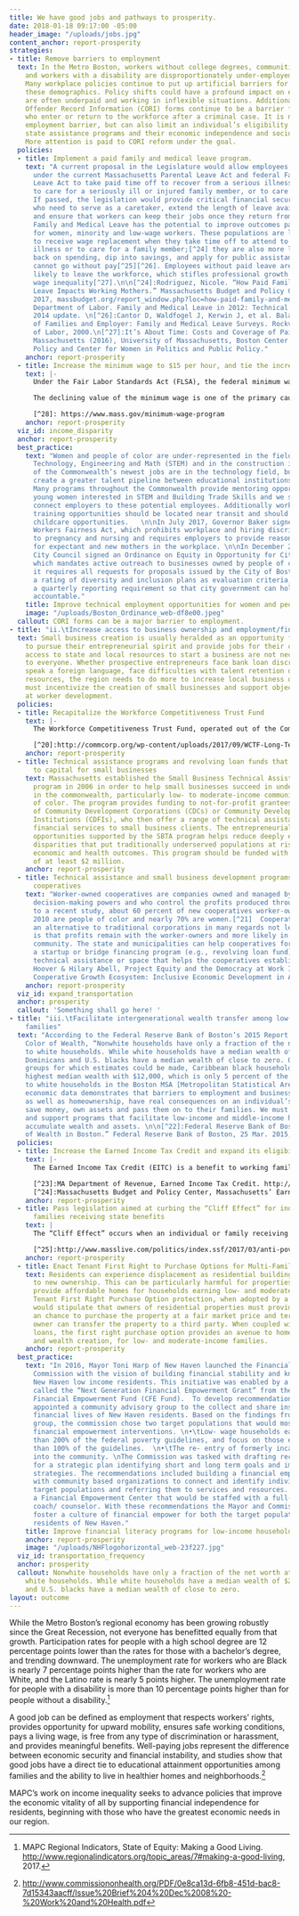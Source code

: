 ```yaml
---
title: We have good jobs and pathways to prosperity.
date: 2018-01-18 09:17:00 -05:00
header_image: "/uploads/jobs.jpg"
content_anchor: report-prosperity
strategies:
- title: Remove barriers to employment
  text: In the Metro Boston, workers without college degrees, communities of color,
    and workers with a disability are disproportionately under-employed and unemployed.
    Many workplace policies continue to put up artificial barriers for employees in
    these demographics. Policy shifts could have a profound impact on employees who
    are often underpaid and working in inflexible situations. Additionally, Criminal
    Offender Record Information (CORI) forms continue to be a barrier for individuals
    who enter or return to the workforce after a criminal case. It is not only an
    employment barrier, but can also limit an individual’s eligibility for certain
    state assistance programs and their economic independence and socio-economic mobility.
    More attention is paid to CORI reform under the goal.
  policies:
  - title: Implement a paid family and medical leave program.
    text: "A current proposal in the Legislature would allow employees who are eligible
      under the current Massachusetts Parental Leave Act and federal Family and Medical
      Leave Act to take paid time off to recover from a serious illness or injury,
      to care for a seriously ill or injured family member, or to care for a new child.
      If passed, the legislation would provide critical financial security for employees
      who need to serve as a caretaker, extend the length of leave available to employees,
      and ensure that workers can keep their jobs once they return from leave. \n\nPaid
      Family and Medical Leave has the potential to improve outcomes particularly
      for women, minority and low-wage workers. These populations are less likely
      to receive wage replacement when they take time off to attend to a personal
      illness or to care for a family member;[^24] they are also more likely to cut
      back on spending, dip into savings, and apply for public assistance since they
      cannot go without pay[^25][^26]. Employees without paid leave are also more
      likely to leave the workforce, which stifles professional growth and exacerbates
      wage inequality[^27].\n\n[^24]:Rodriguez, Nicole. “How Paid Family and Medical
      Leave Impacts Working Mothers.” Massachusetts Budget and Policy Center, 13 Sept.
      2017, massbudget.org/report_window.php?loc=how-paid-family-and-medical-leave-impacts-working-mothers.html\n[^25]:U.S.
      Department of Labor. Family and Medical Leave in 2012: Technical Report https://www.dol.gov/asp/evaluation/fmla/FMLA-2012-Technical-Report.pdf,
      2014 update. \n[^26]:Cantor D, Waldfogel J, Kerwin J, et al. Balancing the Needs
      of Families and Employer: Family and Medical Leave Surveys. Rockville, MD: Department
      of Labor, 2000.\n[^27]:It’s About Time: Costs and Coverage of Paid Leave in
      Massachusetts (2016), University of Massachusetts, Boston Center for Social
      Policy and Center for Women in Politics and Public Policy."
    anchor: report-prosperity
  - title: Increase the minimum wage to $15 per hour, and tie the increase to inflation.
    text: |-
      Under the Fair Labor Standards Act (FLSA), the federal minimum wage for covered non-exempt employees is $7.25 per hour effective July 24, 2009. Many states also have minimum wage laws. Where an employee is subject to both the state and federal minimum wage laws, the employee is entitled to the higher minimum wage rate. The minimum wage in Massachusetts is set at $11.00 per hour.[^28]

      The declining value of the minimum wage is one of the primary causes of wage inequality between low- and middle-income workers. The minimum wage should be increased to $15 an hour over a reasonable period of time, and it should be tied to the consumer price index thereafter to ensure that wages remain stable. In addition, the state should require companies to pay tipped worker $15 an hour and create exceptions to the minimum wage law to allow for an adjusted wage for employees between the ages of 16 and 18.

      [^28]: https://www.mass.gov/minimum-wage-program
    anchor: report-prosperity
  viz_id: income_disparity
  anchor: report-prosperity
  best_practice:
    text: "Women and people of color are under-represented in the fields of Science,
      Technology, Engineering and Math (STEM) and in the construction industry. Many
      of the Commonwealth’s newest jobs are in the technology field, but we need to
      create a greater talent pipeline between educational institutions and the workforce.
      Many programs throughout the Commonwealth provide mentoring opportunities for
      young women interested in STEM and Building Trade Skills and we should better
      connect employers to these potential employees. Additionally workforce development
      training opportunities should be located near transit and should have flexible
      childcare opportunities.   \n\nIn July 2017, Governor Baker signed the Pregnant
      Workers Fairness Act, which prohibits workplace and hiring discrimination related
      to pregnancy and nursing and requires employers to provide reasonable accommodations
      for expectant and new mothers in the workplace. \n\nIn December 2017, Boston
      City Council signed an Ordinance on Equity in Opportunity for City Contracting,
      which mandates active outreach to businesses owned by people of color and women,
      it requires all requests for proposals issued by the City of Boston include
      a rating of diversity and inclusion plans as evaluation criteria, and it creates
      a quarterly reporting requirement so that city government can hold themselves
      accountable."
    title: Improve technical employment opportunities for women and people of color
    image: "/uploads/Boston_Ordinance_web-df8e00.jpeg"
  callout: CORI forms can be a major barrier to employment.
- title: "ii.\tIncrease access to business ownership and employment/financial independence"
  text: Small business creation is usually heralded as an opportunity for Americans
    to pursue their entrepreneurial spirit and provide jobs for their community. Unfortunately
    access to state and local resources to start a business are not necessarily available
    to everyone. Whether prospective entrepreneurs face bank loan discrimination,
    speak a foreign language, face difficulties with talent retention or lack financial
    resources, the region needs to do more to increase local business ownership. We
    must incentivize the creation of small businesses and support objectives aimed
    at worker development.
  policies:
  - title: Recapitalize the Workforce Competitiveness Trust Fund
    text: |-
      The Workforce Competitiveness Trust Fund, operated out of the Commonwealth Corporation, invests in programs that train and place unemployed or underemployed workers. Between 2007 and 2011, the Fund supported 31 partnerships, serving more than 6,700 youth and adults.[^20] The Fund supports individuals who might rely on public benefits, have health problems or disabilities, or who haven’t completed school. The Fund provides support to residents for employment opportunities, but works with Massachusetts businesses to secure employees. The fund used to receive $18 million but its funding has dipped in recent years and was just $1 million on the FY18 budget. The legislature should fully fund this important program and restore its previous funding levels.

      [^20]:http://commcorp.org/wp-content/uploads/2017/09/WCTF-Long-Term-Impact_One-Pager_Final.pdf
    anchor: report-prosperity
  - title: Technical assistance programs and revolving loan funds that provide access
      to capital for small businesses
    text: Massachusetts established the Small Business Technical Assistance (SBTA)
      program in 2006 in order to help small businesses succeed in underserved communities
      in the commonwealth, particularly low- to moderate-income communities and communities
      of color. The program provides funding to not-for-profit grantees, largely consisting
      of Community Development Corporations (CDCs) or Community Development Financial
      Institutions (CDFIs), who then offer a range of technical assistance (TA) and
      financial services to small business clients. The entrepreneurial and employment
      opportunities supported by the SBTA program helps reduce deeply entrenched economic
      disparities that put traditionally underserved populations at risk for worse
      economic and health outcomes. This program should be funded with an investment
      of at least $2 million.
    anchor: report-prosperity
  - title: Technical assistance and small business development programs for worker-owned
      cooperatives
    text: "Worker-owned cooperatives are companies owned and managed by employees who share
      decision-making powers and who control the profits produced through their labor. According
      to a recent study, about 60 percent of new cooperatives worker-owners since
      2010 are people of color and nearly 70% are women.[^21]  Cooperatives provide
      an alternative to traditional corporations in many regards not least of which
      is that profits remain with the worker-owners and more likely in the surrounding
      community. The state and municipalities can help cooperatives form by establishing
      a startup or bridge financing program (e.g., revolving loan fund) that includes
      technical assistance or space that helps the cooperatives establish themselves.\n\n[^21]:Melissa
      Hoover & Hilary Abell, Project Equity and the Democracy at Work Institute. The
      Cooperative Growth Ecosystem: Inclusive Economic Development in Action, 2016. "
    anchor: report-prosperity
  viz_id: expand_transportation
  anchor: prosperity
  callout: 'Something shall go here! '
- title: "iii.\tFacilitate intergenerational wealth transfer among low- and middle-income
    families"
  text: "According to the Federal Reserve Bank of Boston’s 2015 Report titled The
    Color of Wealth, “Nonwhite households have only a fraction of the net worth attributed
    to white households. While white households have a median wealth of $247,500,
    Dominicans and U.S. blacks have a median wealth of close to zero. Of all nonwhite
    groups for which estimates could be made, Caribbean black households have the
    highest median wealth with $12,000, which is only 5 percent of the wealth attributed
    to white households in the Boston MSA [Metropolitan Statistical Area].”[^22]\n\nThis
    economic data demonstrates that barriers to employment and business ownership,
    as well as homeownership, have real consequences on an individual’s ability to
    save money, own assets and pass them on to their families. We must pass legislation
    and support programs that facilitate low-income and middle-income households to
    accumulate wealth and assets. \n\n[^22]:Federal Reserve Bank of Boston. “The Color
    of Wealth in Boston.” Federal Reserve Bank of Boston, 25 Mar. 2015, www.bostonfed.org/publications/one-time-pubs/color-of-wealth.aspx.\n\n"
  policies:
  - title: Increase the Earned Income Tax Credit and expand its eligibility.
    text: |-
      The Earned Income Tax Credit (EITC) is a benefit to working families earning low- to moderate-incomes (individuals earning less than $15,000; families with children earning less than $50,000).[^23] The EITC should be increased, so that more people can take advantage of this important benefit. Research shows that the EITC has increased employment, boosting long-term earnings and future retirement benefits.[^24] The benefit should also be expanded to include individuals who meet the income requirements but don’t have children, and should be based on personal instead of family income.

      [^23]:MA Department of Revenue, Earned Income Tax Credit. http://www.mass.gov/dor/individuals/filing-and-payment-information/guide-to-personal-income-tax/credits/earned-income-credit-eic.html
      [^24]:Massachusetts Budget and Policy Center, Massachusetts’ Earned Income Tax Credit and the Current Proposal for Increase and Reform, July 2013.  http://www.massbudget.org/reports/pdf/FactsAtAGlance_MA-EITC-Increase_SWMProposal_NEW.UPDATE_7-27-2016.pdf
    anchor: report-prosperity
  - title: Pass legislation aimed at curbing the “Cliff Effect” for individuals and
      families receiving state benefits
    text: |
      The “Cliff Effect” occurs when an individual or family receiving state benefits sees a sharp decline in those benefits as income increases. While many state benefit programs currently have an income or employment requirement, benefits generally decrease as income increases. The unintended result is either a disincentive toward economic mobility or a person working harder, with less financial stability. Program assistance should be tapered as individuals or families increase their incomes, rather than cutting off assistance at particular income levels. The state should also pass legislation that lifts the welfare benefit cap for families who have a child while receiving state assistance. Massachusetts is one of only 17 states that still have a cap on children conceived while a family is receiving welfare assistance. The family cap excludes approximately 9,400 children in Massachusetts, and this has a tremendous impact on the health and welfare of those children and their families.[^25]

      [^25]:http://www.masslive.com/politics/index.ssf/2017/03/anti-poverty_activists_work_to.html
    anchor: report-prosperity
  - title: Enact Tenant First Right to Purchase Options for Multi-Family Buildings
    text: Residents can experience displacement as residential buildings are sold
      to new ownership. This can be particularly harmful for properties that have
      provide affordable homes for households earning low- and moderate-incomes. A
      Tenant First Right Purchase Option protection, when adopted by a municipality,
      would stipulate that owners of residential properties must provide current tenants
      an chance to purchase the property at a fair market price and terms before the
      owner can transfer the property to a third party. When coupled with a low-interest
      loans, the first right purchase option provides an avenue to homeownership,
      and wealth creation, for low- and moderate-income families.
    anchor: report-prosperity
  best_practice:
    text: "In 2016, Mayor Toni Harp of New Haven launched the Financial Empowerment
      Commission with the vision of building financial stability and knowledge amongst
      New Haven low income residents. This initiative was enabled by a planning grant
      called the “Next Generation Financial Empowerment Grant” from the Cities for
      Financial Empowerment Fund (CFE Fund).  To develop recommendations, the Mayor
      appointed a community advisory group to the collect and share insights on the
      financial lives of New Haven residents. Based on the findings from the advisory
      group, the commission chose two target populations that would most benefit from
      financial empowerment interventions. \n•\tLow- wage households earning less
      than 200% of the federal poverty guidelines, and focus on those earning less
      than 100% of the guidelines.  \n•\tThe re- entry of formerly incarcerated individuals
      into the community. \nThe Commission was tasked with drafting recommendations
      for a strategic plan identifying short and long term goals and implementation
      strategies. The recommendations included building a financial empowerment network
      with community based organizations to connect and identify individuals in the
      target populations and referring them to services and resources. Also, creating
      a Financial Empowerment Center that would be staffed with a full-time financial
      coach/ counselor. With these recommendations the Mayor and Commission hope to
      foster a culture of financial empower for both the target populations and all
      residents of New Haven."
    title: Improve financial literacy programs for low-income households
    anchor: report-prosperity
    image: "/uploads/NHFlogohorizontal_web-23f227.jpg"
  viz_id: transportation_frequency
  anchor: prosperity
  callout: Nonwhite households have only a fraction of the net worth attributed to
    white households. While white households have a median wealth of $247,500, Dominicans
    and U.S. blacks have a median wealth of close to zero.
layout: outcome
---
```


While the Metro Boston’s regional economy has been growing robustly since the Great Recession, not everyone has benefitted equally from that growth. Participation rates for people with a high school degree are 12 percentage points lower than the rates for those with a bachelor’s degree, and trending downward. The unemployment rate for workers who are Black is nearly 7 percentage points higher than the rate for workers who are White, and the Latino rate is nearly 5 points higher. The unemployment rate for people with a disability is more than 10 percentage points higher than for people without a disability.[^22] 

A good job can be defined as employment that respects workers’ rights, provides opportunity for upward mobility, ensures safe working conditions, pays a living wage, is free from any type of discrimination or harassment, and provides meaningful benefits. Well-paying jobs represent the difference between economic security and financial instability, and studies show that good jobs have a direct tie to educational attainment opportunities among families and the ability to live in healthier homes and neighborhoods.[^23] 

MAPC’s work on income inequality seeks to advance policies that improve the economic vitality of all by supporting financial independence for residents, beginning with those who have the greatest economic needs in our region.

[^22]:MAPC Regional Indicators, State of Equity: Making a Good Living. http://www.regionalindicators.org/topic_areas/7#making-a-good-living, 2017.

[^23]:http://www.commissiononhealth.org/PDF/0e8ca13d-6fb8-451d-bac8-7d15343aacff/Issue%20Brief%204%20Dec%2008%20-%20Work%20and%20Health.pdf